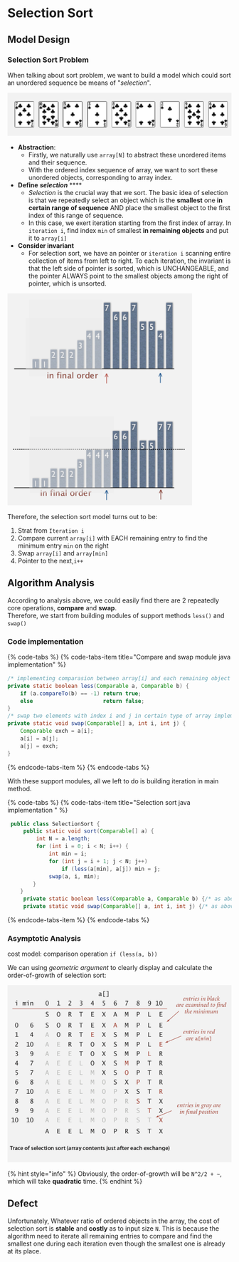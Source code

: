 # Selection Sort

## Model Design

### Selection Sort Problem

When talking about sort problem, we want to build a model which could sort an unordered sequence be means of "_selection_".

![Problem example: unordered sequence](../.gitbook/assets/image%20%2836%29.png)

* **Abstraction**: 
  * Firstly, we naturally use `array[N]` to abstract these unordered items and their sequence.
  * With the ordered index sequence of array, we want to sort these unordered objects, corresponding to array index.
* **Define** _**selection**_ ****
  * _Selection_ is the crucial way that we sort. The basic idea of selection is that we repeatedly select an object which is the **smallest** one **in certain range of sequence** AND place the smallest object to the first index of this range of sequence.
  * In this case, we exert iteration starting from the first index of array. In `iteration i`, find index `min` of smallest **in remaining objects** and put it to `array[i]`
* **Consider invariant**
  * For selection sort, we have an pointer or `iteration i` scanning entire collection of items from left to right.  To each iteration, the invariant is that the left side of pointer is sorted, which is UNCHANGEABLE, and the pointer ALWAYS point to the smallest objects among the right of pointer, which is unsorted.

![Invariant example: unchangeable left side, pointer always need to point to the smallest of remain](../.gitbook/assets/image%20%2827%29.png)

Therefore, the selection sort model turns out to be:

1. Strat from `Iteration i`
2. Compare current `array[i]` with EACH remaining entry to find the minimum entry `min` on the right
3. Swap `array[i]` and `array[min]`
4. Pointer to the next,`i++`

## Algorithm Analysis

According to analysis above, we could easily find there are 2 repeatedly core operations, **compare** and **swap**.  
Therefore, we start from building modules of support methods `less()` and `swap()`

### Code implementation

{% code-tabs %}
{% code-tabs-item title="Compare and swap module java implementation" %}
```java
/* implementing comparasion between array[i] and each remaining object */
private static boolean less(Comparable a, Comparable b) {
    if (a.compareTo(b) == -1) return true;
    else                      return false;
}
/* swap two elements with index i and j in certain type of array implementing Compararble */
private static void swap(Comparable[] a, int i, int j) {
    Comparable exch = a[i];
    a[i] = a[j];
    a[j] = exch;
}
```
{% endcode-tabs-item %}
{% endcode-tabs %}

With these support modules, all we left to do is building iteration in main method.

{% code-tabs %}
{% code-tabs-item title="Selection sort java implementation " %}
```java
 public class SelectionSort {
     public static void sort(Comparable[] a) {
         int N = a.length;
         for (int i = 0; i < N; i++) {
             int min = i;
             for (int j = i + 1; j < N; j++) 
                 if (less(a[min], a[j]) min = j;
             swap(a, i, min);
        }
    }
     private static boolean less(Comparable a, Comparable b) {/* as above */}
     private static void swap(Comparable[] a, int i, int j) {/* as above */}
```
{% endcode-tabs-item %}
{% endcode-tabs %}

### Asymptotic Analysis

cost model: comparison operation `if (less(a, b))`

We can using _geometric argument_  to clearly display and calculate the order-of-growth of  selection sort:

![Geometric argument example: order of growth = N^/2 + ~](../.gitbook/assets/image%20%2812%29.png)

{% hint style="info" %}
Obviously, the order-of-growth will be `N^2/2 + ~`, which will take **quadratic** time. 
{% endhint %}

## Defect

Unfortunately, Whatever ratio of ordered objects in the array, the cost of selection sort is **stable** and **costly** as to input size `N`. This is because the algorithm need to iterate all remaining entries to compare and find the smallest one during each iteration even though the smallest one is already at its place.

